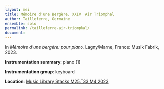 ```yaml
---
layout: mei
title: Mémoire d'une Bergère, XXIV. Air Triomphal 
author: Tailleferre, Germaine
ensemble: solo
permalink: /tailleferre-air-triomphal/ 
document: 
---
```


In *Mémoire d'une bergère: pour piano.* Lagny/Marne, France: Musik Fabrik, 2023.

**Instrumentation summary**: piano (1) 

**Instrumentation group**: keyboard

**Location**: <a href="https://tufts.primo.exlibrisgroup.com/permalink/01TUN_INST/1kc9gia/alma991019011678403851" target="_blank">Music Library Stacks M25.T33 M4 2023</a>